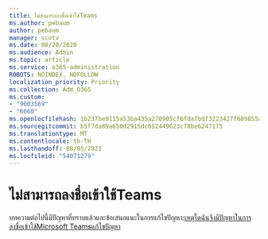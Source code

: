 ```yaml
---
title: ไม่สามารถลงชื่อเข้าใช้Teams
ms.author: pebaum
author: pebaum
manager: scotv
ms.date: 08/20/2020
ms.audience: Admin
ms.topic: article
ms.service: o365-administration
ROBOTS: NOINDEX, NOFOLLOW
localization_priority: Priority
ms.collection: Adm_O365
ms.custom:
- "9003569"
- "6660"
ms.openlocfilehash: 1b237be9115a53ba435a270905cf6fdafbdf3223427f689855aa9029be5a4bbc
ms.sourcegitcommit: b5f7da89a650d2915dc652449623c78be6247175
ms.translationtype: MT
ms.contentlocale: th-TH
ms.lasthandoff: 08/05/2021
ms.locfileid: "54071279"
---
```

# <a name="cant-sign-in-to-teams"></a>ไม่สามารถลงชื่อเข้าใช้Teams

บทความต่อไปนี้มีปัญหาที่ทราบแล้วและข้อเสนอแนะในการแก้ไขปัญหา:[เหตุใดฉันจึงมีปัญหาในการลงชื่อเข้าใช้Microsoft Teamsแก้ไขปัญหา](https://support.microsoft.com/office/a02f683b-61a3-4008-9447-ee60c5593b0f)
